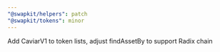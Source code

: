 ```yaml
---
"@swapkit/helpers": patch
"@swapkit/tokens": minor
---
```


Add CaviarV1 to token lists, adjust findAssetBy to support Radix chain

